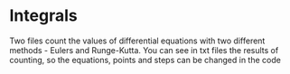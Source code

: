 # Integrals

Two files count the values of differential equations with two different methods - Eulers and Runge-Kutta. You can see in txt files the results of counting, so the equations, points and steps can be changed in the code
